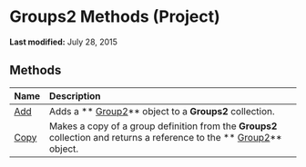 
# Groups2 Methods (Project)

 **Last modified:** July 28, 2015


## Methods



|**Name**|**Description**|
|:-----|:-----|
| [Add](fc4d6dfc-87b5-b4fb-5bbb-5e3b0a47c142.md)|Adds a  ** [Group2](a7a61fa4-e752-006e-a47e-03987b04f01c.md)** object to a **Groups2** collection.|
| [Copy](a0b45d11-394a-4915-5eb8-62ffaab04757.md)|Makes a copy of a group definition from the  **Groups2** collection and returns a reference to the ** [Group2](a7a61fa4-e752-006e-a47e-03987b04f01c.md)** object.|

